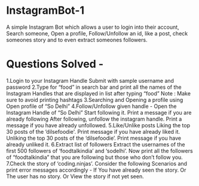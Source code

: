 # InstagramBot-1
A simple Instagram Bot which allows a user to login into their account, Search someone, Open a profile, Follow/Unfollow an id, like a post, check someones story and to even extract someones followers.

# Questions Solved - 
1.Login to your Instagram Handle
Submit with sample username and password
2.Type for “food” in search bar and print all the names of the Instagram Handles that are displayed in list after typing “food”
Note : Make sure to avoid printing hashtags
3.Searching and Opening a profile using 
Open profile of “So Delhi” 
4.Follow/Unfollow given handle - 
Open the Instagram Handle of “So Delhi”
Start following it. Print a message if you are already following
After following, unfollow the instagram handle. Print a message if you have already unfollowed.
5.Like/Unlike posts
Liking the top 30 posts of the ‘dilsefoodie'. Print message if you have already liked it.
Unliking the top 30 posts of the ‘dilsefoodie’. Print message if you have already unliked it.
6.Extract list of followers
Extract the usernames of the first 500 followers of ‘foodtalkindia’ and ‘sodelhi’.
Now print all the followers of “foodtalkindia” that you are following but those who don’t follow you.
7.Check the story of ‘coding.ninjas’. Consider the following Scenarios and print error messages accordingly -
If You have already seen the story.
Or The user has no story.
Or View the story if not yet seen.
